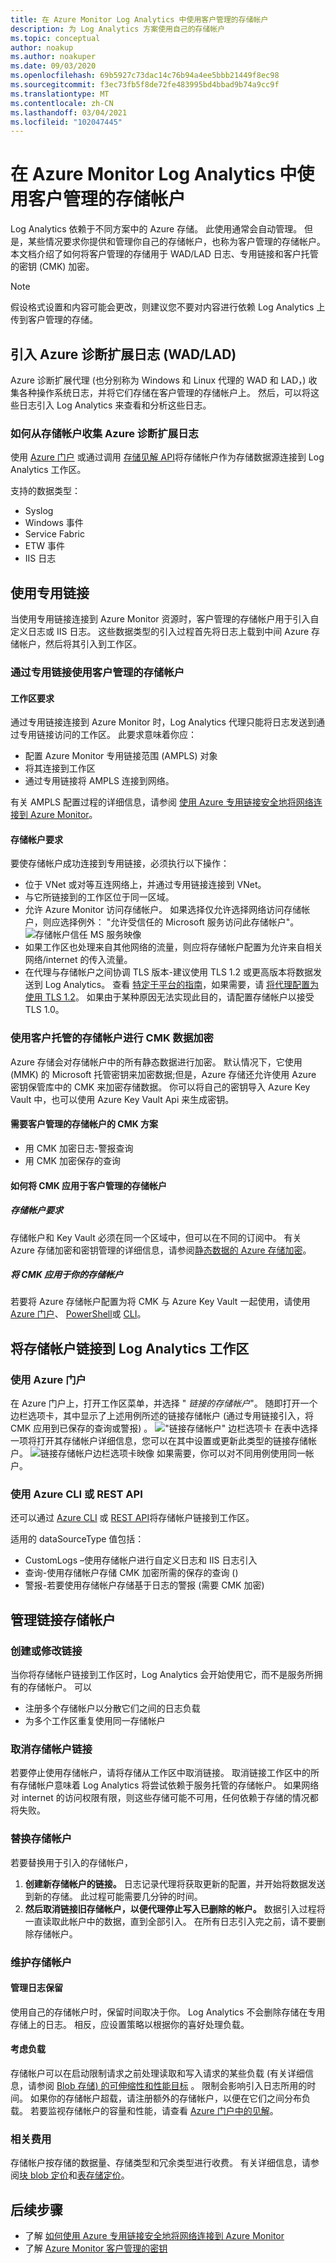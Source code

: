 ```yaml
---
title: 在 Azure Monitor Log Analytics 中使用客户管理的存储帐户
description: 为 Log Analytics 方案使用自己的存储帐户
ms.topic: conceptual
author: noakup
ms.author: noakuper
ms.date: 09/03/2020
ms.openlocfilehash: 69b5927c73dac14c76b94a4ee5bbb21449f8ec98
ms.sourcegitcommit: f3ec73fb5f8de72fe483995bd4bbad9b74a9cc9f
ms.translationtype: MT
ms.contentlocale: zh-CN
ms.lasthandoff: 03/04/2021
ms.locfileid: "102047445"
---
```

# <a name="using-customer-managed-storage-accounts-in-azure-monitor-log-analytics"></a>在 Azure Monitor Log Analytics 中使用客户管理的存储帐户

Log Analytics 依赖于不同方案中的 Azure 存储。 此使用通常会自动管理。 但是，某些情况要求你提供和管理你自己的存储帐户，也称为客户管理的存储帐户。 本文档介绍了如何将客户管理的存储用于 WAD/LAD 日志、专用链接和客户托管的密钥 (CMK) 加密。 

> [!NOTE]
> 假设格式设置和内容可能会更改，则建议您不要对内容进行依赖 Log Analytics 上传到客户管理的存储。

## <a name="ingesting-azure-diagnostics-extension-logs-wadlad"></a>引入 Azure 诊断扩展日志 (WAD/LAD) 
Azure 诊断扩展代理 (也分别称为 Windows 和 Linux 代理的 WAD 和 LAD，) 收集各种操作系统日志，并将它们存储在客户管理的存储帐户上。 然后，可以将这些日志引入 Log Analytics 来查看和分析这些日志。
### <a name="how-to-collect-azure-diagnostics-extension-logs-from-your-storage-account"></a>如何从存储帐户收集 Azure 诊断扩展日志
使用 [Azure 门户](../agents/diagnostics-extension-logs.md#collect-logs-from-azure-storage) 或通过调用 [存储见解 API](/rest/api/loganalytics/storage%20insights/createorupdate)将存储帐户作为存储数据源连接到 Log Analytics 工作区。

支持的数据类型：
* Syslog
* Windows 事件
* Service Fabric
* ETW 事件
* IIS 日志

## <a name="using-private-links"></a>使用专用链接
当使用专用链接连接到 Azure Monitor 资源时，客户管理的存储帐户用于引入自定义日志或 IIS 日志。 这些数据类型的引入过程首先将日志上载到中间 Azure 存储帐户，然后将其引入到工作区。 

### <a name="using-a-customer-managed-storage-account-over-a-private-link"></a>通过专用链接使用客户管理的存储帐户
#### <a name="workspace-requirements"></a>工作区要求
通过专用链接连接到 Azure Monitor 时，Log Analytics 代理只能将日志发送到通过专用链接访问的工作区。 此要求意味着你应：
* 配置 Azure Monitor 专用链接范围 (AMPLS) 对象
* 将其连接到工作区
* 通过专用链接将 AMPLS 连接到网络。 

有关 AMPLS 配置过程的详细信息，请参阅 [使用 Azure 专用链接安全地将网络连接到 Azure Monitor](./private-link-security.md)。 

#### <a name="storage-account-requirements"></a>存储帐户要求
要使存储帐户成功连接到专用链接，必须执行以下操作：
* 位于 VNet 或对等互连网络上，并通过专用链接连接到 VNet。
* 与它所链接到的工作区位于同一区域。
* 允许 Azure Monitor 访问存储帐户。 如果选择仅允许选择网络访问存储帐户，则应选择例外： "允许受信任的 Microsoft 服务访问此存储帐户"。
![存储帐户信任 MS 服务映像](./media/private-storage/storage-trust.png)
* 如果工作区也处理来自其他网络的流量，则应将存储帐户配置为允许来自相关网络/internet 的传入流量。
* 在代理与存储帐户之间协调 TLS 版本-建议使用 TLS 1.2 或更高版本将数据发送到 Log Analytics。 查看 [特定于平台的指南](https://docs.microsoft.com/azure/azure-monitor/logs/data-security#sending-data-securely-using-tls-12)，如果需要，请 [将代理配置为使用 TLS 1.2](https://docs.microsoft.com/azure/azure-monitor/agents/agent-windows#configure-agent-to-use-tls-12)。 如果由于某种原因无法实现此目的，请配置存储帐户以接受 TLS 1.0。

### <a name="using-a-customer-managed-storage-account-for-cmk-data-encryption"></a>使用客户托管的存储帐户进行 CMK 数据加密
Azure 存储会对存储帐户中的所有静态数据进行加密。 默认情况下，它使用 (MMK) 的 Microsoft 托管密钥来加密数据;但是，Azure 存储还允许使用 Azure 密钥保管库中的 CMK 来加密存储数据。 你可以将自己的密钥导入 Azure Key Vault 中，也可以使用 Azure Key Vault Api 来生成密钥。
#### <a name="cmk-scenarios-that-require-a-customer-managed-storage-account"></a>需要客户管理的存储帐户的 CMK 方案
* 用 CMK 加密日志-警报查询
* 用 CMK 加密保存的查询

#### <a name="how-to-apply-cmk-to-customer-managed-storage-accounts"></a>如何将 CMK 应用于客户管理的存储帐户
##### <a name="storage-account-requirements"></a>存储帐户要求
存储帐户和 Key Vault 必须在同一个区域中，但可以在不同的订阅中。 有关 Azure 存储加密和密钥管理的详细信息，请参阅[静态数据的 Azure 存储加密](../../storage/common/storage-service-encryption.md)。

##### <a name="apply-cmk-to-your-storage-accounts"></a>将 CMK 应用于你的存储帐户
若要将 Azure 存储帐户配置为将 CMK 与 Azure Key Vault 一起使用，请使用 [Azure 门户](../../storage/common/customer-managed-keys-configure-key-vault.md?toc=%252fazure%252fstorage%252fblobs%252ftoc.json)、 [PowerShell](../../storage/common/customer-managed-keys-configure-key-vault.md?toc=%252fazure%252fstorage%252fblobs%252ftoc.json)或 [CLI](../../storage/common/customer-managed-keys-configure-key-vault.md?toc=%252fazure%252fstorage%252fblobs%252ftoc.json)。 

## <a name="link-storage-accounts-to-your-log-analytics-workspace"></a>将存储帐户链接到 Log Analytics 工作区
### <a name="using-the-azure-portal"></a>使用 Azure 门户
在 Azure 门户上，打开工作区菜单，并选择 " *链接的存储帐户*"。 随即打开一个边栏选项卡，其中显示了上述用例所述的链接存储帐户 (通过专用链接引入，将 CMK 应用到已保存的查询或警报) 。
!["链接存储帐户" 边栏选项卡 ](./media/private-storage/all-linked-storage-accounts.png) 在表中选择一项将打开其存储帐户详细信息，您可以在其中设置或更新此类型的链接存储帐户。 
![链接存储帐户边栏选项卡映像 ](./media/private-storage/link-a-storage-account-blade.png) 如果需要，你可以对不同用例使用同一帐户。

### <a name="using-the-azure-cli-or-rest-api"></a>使用 Azure CLI 或 REST API
还可以通过 [Azure CLI](/cli/azure/monitor/log-analytics/workspace/linked-storage) 或 [REST API](/rest/api/loganalytics/linkedstorageaccounts)将存储帐户链接到工作区。

适用的 dataSourceType 值包括：
* CustomLogs –使用存储帐户进行自定义日志和 IIS 日志引入
* 查询-使用存储帐户存储 CMK 加密所需的保存的查询 () 
* 警报-若要使用存储帐户存储基于日志的警报 (需要 CMK 加密) 


## <a name="managing-linked-storage-accounts"></a>管理链接存储帐户

### <a name="create-or-modify-a-link"></a>创建或修改链接
当你将存储帐户链接到工作区时，Log Analytics 会开始使用它，而不是服务所拥有的存储帐户。 可以 
* 注册多个存储帐户以分散它们之间的日志负载
* 为多个工作区重复使用同一存储帐户

### <a name="unlink-a-storage-account"></a>取消存储帐户链接
若要停止使用存储帐户，请将存储从工作区中取消链接。 取消链接工作区中的所有存储帐户意味着 Log Analytics 将尝试依赖于服务托管的存储帐户。 如果网络对 internet 的访问权限有限，则这些存储可能不可用，任何依赖于存储的情况都将失败。

### <a name="replace-a-storage-account"></a>替换存储帐户
若要替换用于引入的存储帐户，
1.  **创建新存储帐户的链接。** 日志记录代理将获取更新的配置，并开始将数据发送到新的存储。 此过程可能需要几分钟的时间。
2.  **然后取消链接旧存储帐户，以便代理停止写入已删除的帐户。** 数据引入过程将一直读取此帐户中的数据，直到全部引入。 在所有日志引入完之前，请不要删除存储帐户。

### <a name="maintaining-storage-accounts"></a>维护存储帐户
#### <a name="manage-log-retention"></a>管理日志保留
使用自己的存储帐户时，保留时间取决于你。 Log Analytics 不会删除存储在专用存储上的日志。 相反，应设置策略以根据你的喜好处理负载。

#### <a name="consider-load"></a>考虑负载
存储帐户可以在启动限制请求之前处理读取和写入请求的某些负载 (有关详细信息，请参阅 [Blob 存储) 的可伸缩性和性能目标](../../storage/common/scalability-targets-standard-account.md) 。 限制会影响引入日志所用的时间。 如果你的存储帐户超载，请注册额外的存储帐户，以便在它们之间分布负载。 若要监视存储帐户的容量和性能，请查看 [Azure 门户中的见解]( https://docs.microsoft.com/azure/azure-monitor/insights/storage-insights-overview)。

### <a name="related-charges"></a>相关费用
存储帐户按存储的数据量、存储类型和冗余类型进行收费。 有关详细信息，请参阅[块 blob 定价](https://azure.microsoft.com/pricing/details/storage/blobs)和[表存储定价](https://azure.microsoft.com/pricing/details/storage/tables)。


## <a name="next-steps"></a>后续步骤

- 了解 [如何使用 Azure 专用链接安全地将网络连接到 Azure Monitor](private-link-security.md)
- 了解 [Azure Monitor 客户管理的密钥](../logs/customer-managed-keys.md)
